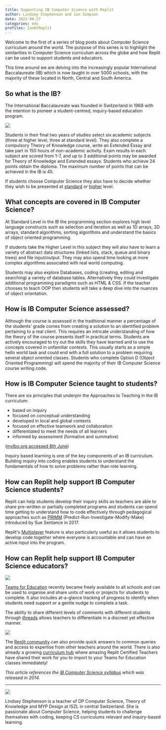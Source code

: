 ```yaml
---
title: Supporting IB Computer Science with Replit
author: Lindsey Stephenson and Ian Simpson
date: 2022-06-27
categories: edu
profiles: IanAtReplit
---
```


Welcome to the first of a series of blog posts about Computer Science curriculum around the world. The purpose of this series is to highlight the similarities in Computer Science curriculum across the globe and how Replit can be used to support students and educators.

This time around we are delving into the increasingly popular International Baccalaureate (IB) which is now taught in over 5000 schools, with the majority of these located in North, Central and South America.

## So what is the IB?

The International Baccalaureate was founded in Switzerland in 1968 with the intention to pioneer a student-centred, inquiry-based education program.

![](images/knowledge_fop.webp)

Students in their final two years of studies select six academic subjects (three at higher level, three at standard level). They also complete a compulsory Theory of Knowledge course, write an Extended Essay and take part in 150 hours of non-academic activity. Exam results in each subject are scored from 1-7, and up to 3 additional points may be awarded for Theory of Knowledge and Extended essays. Students who achieve 24 points obtain the diploma. The maximum number of points that can be achieved in the IB is 45.

If students choose Computer Science they also have to decide whether they wish to be presented at [standard](https://www.ibo.org/globalassets/publications/recognition/4_computersl.pdf) or [higher](https://www.ibo.org/globalassets/publications/recognition/4_computerhl.pdf) level.

## What concepts are covered in IB Computer Science?

At Standard Level in the IB the programming section explores high level language constructs such as selection and iteration as well as 1D arrays, 2D arrays, standard algorithms, sorting algorithms and understand the basics of object oriented programming.

If students take the Higher Level in this subject they will also have to learn a variety of abstract data structures (linked lists, stack, queue and binary trees) and file input/output.  They may also spend time looking at more complex algorithms associated with real world computing. 

Students may also explore Databases, coding (creating, editing and searching) a variety of database tables. Alternatively they could investigate additional programming paradigms such as HTML & CSS.  If the teacher chooses to teach OOP then students will take a deep dive into the nuances of object orientation.

## How is IB Computer Science assessed?

Although the course is assessed in the traditional manner a percentage of the students' grade comes from creating a solution to an identified problem pertaining to a real client. This requires an intricate understanding of how the theory of the course presents itself in practical terms. Students are actively encouraged to try out the skills they have learned and to use the concepts covered in unfamiliar contexts. This usually starts as a simple hello world task and could end with a full solution to a problem requiring several object oriented classes. Students who complete Option D (Object Oriented Programming) will spend the majority of their IB Computer Science course writing code.

## How is IB Computer Science taught to students?

There are six principles that underpin the Approaches to Teaching in the IB curriculum:

* based on inquiry
* focused on conceptual understanding
* developed in local and global contexts
* focused on effective teamwork and collaboration
* differentiated to meet the needs of all learners 
* informed by assessment (formative and summative)

([myIbo.org accessed 8th June](https://xmltwo.ibo.org/publications/DP/Group0/d_0_dpatl_gui_1502_1/static/dpatl/guide-approaches-to-teaching.html))

Inquiry based learning is one of the key components of an IB curriculum.  Building inquiry into coding enables students to understand the fundamentals of how to solve problems rather than rote learning.

## How can Replit help support IB Computer Science students?

Replit can help students develop their inquiry skills as teachers are able to share pre-written or partially completed programs and students can spend time getting to understand how to code effectively through pedagogical approaches such as [PRIMM](https://suesentance.net/primm-project/) (Predict-Run-Investigate-Modify-Make) introduced by Sue Sentance in 2017.

Replit's [Multiplayer](https://replit.com/site/multiplayer) feature is also particularly useful as it allows students to develop code together where everyone is accountable and can have an active input into the program.   

## How can Replit help support IB Computer Science educators?

![](images/teamwork.webp)

[Teams for Education](https://replit.com/site/teams-for-education) recently became freely available to all schools and can be used to organise and share units of work or projects for students to complete. It also includes at-a-glance tracking of progress to identify when students need support or a gentle nudge to complete a task. 

The ability to share different levels of comments with different students through [threads](https://blog.replit.com/threads) allows teachers to differentiate in a discreet yet effective manner.

![](images/replit_ask.png)

The [Replit community](https://ask.replit.com/) can also provide quick answers to common queries and access to expertise from other teachers around the world. There is also already a growing [curriculum hub](https://blog.replit.com/curriculum-hub) where amazing Replit Certified Teachers have shared their work for you to import to your Teams for Education classes immediately!

*This article references the [IB Computer Science syllabus](https://www.ibo.org/programmes/diploma-programme/curriculum/sciences/computer-science/) which was released in 2014.*

---

![](images/lindsey.png)

Lindsey Stephenson is a teacher of DP Computer Science, Theory of Knowledge and MYP Design at ISZL in central Switzerland. She is passionate about Computer Science, helping students to challenge themselves with coding, keeping CS curriculums relevant and inquiry-based learning.